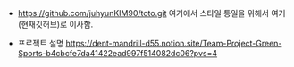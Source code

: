 - https://github.com/juhyunKIM90/toto.git 여기에서 스타일 통일을 위해서 여기(현재깃허브)로 이사함.


- 프로젝트 설명
https://dent-mandrill-d55.notion.site/Team-Project-Green-Sports-b4cbcfe7da41422ead997f514082dc06?pvs=4
